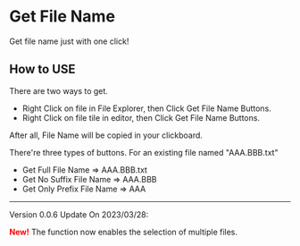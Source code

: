 # Get File Name

Get file name just with one click!

## How to USE
There are two ways to get.
* Right Click on file in File Explorer, then Click Get File Name Buttons.
* Right Click on file tile in editor, then Click Get File Name Buttons.

After all, File Name will be copied in your clickboard.

There're three types of buttons.
For an existing file named "AAA.BBB.txt"

* Get Full File Name => AAA.BBB.txt
* Get No Suffix File Name => AAA.BBB
* Get Only Prefix File Name => AAA

-----------------------------------------------
Version 0.0.6 Update On 2023/03/28:

**<span style="color:red">New!</span>** The function now enables the selection of multiple files.